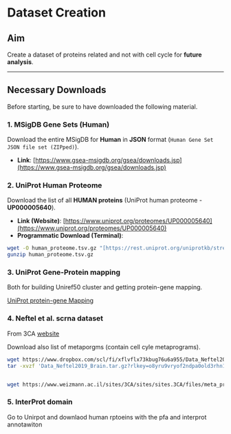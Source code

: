 # Dataset Creation

## Aim
Create a dataset of proteins related and not with cell cycle for **future analysis**.

---

## Necessary Downloads
Before starting, be sure to have downloaded the following material.

### 1. MSigDB Gene Sets (Human)
Download the entire MSigDB for **Human** in **JSON** format (`Human Gene Set JSON file set (ZIPped)`).
- **Link**: [https://www.gsea-msigdb.org/gsea/downloads.jsp](https://www.gsea-msigdb.org/gsea/downloads.jsp)

### 2. UniProt Human Proteome
Download the list of all **HUMAN proteins** (UniProt human proteome - **UP000005640**).
- **Link (Website)**: [https://www.uniprot.org/proteomes/UP000005640](https://www.uniprot.org/proteomes/UP000005640)
- **Programmatic Download (Terminal)**:

```bash
wget -O human_proteome.tsv.gz "[https://rest.uniprot.org/uniprotkb/stream?compressed=true&fields=accession,reviewed,id,protein_name,gene_names,organism_name,sequence&format=tsv&query=(proteome:UP000005640](https://rest.uniprot.org/uniprotkb/stream?compressed=true&fields=accession,reviewed,id,protein_name,gene_names,organism_name,sequence&format=tsv&query=(proteome:UP000005640))"
gunzip human_proteome.tsv.gz
```

### 3. UniProt Gene-Protein mapping

Both for building Uniref50 cluster and getting protein-gene mapping.

[UniProt protein-gene Mapping](https://ftp.uniprot.org/pub/databases/uniprot/current_release/knowledgebase/idmapping/by_organism/HUMAN_9606_idmapping.dat.gz)

### 4. Neftel et al. scrna dataset

From 3CA [website](https://www.weizmann.ac.il/sites/3CA/brain)

Download also list of metaporgms (contain cell cyle metaprograms).

```bash
wget https://www.dropbox.com/scl/fi/xflvflx73kbug76u6a955/Data_Neftel2019_Brain.tar.gz?rlkey=o8yru9vryof2ndpa0old3rhn1&dl=1
tar -xvzf 'Data_Neftel2019_Brain.tar.gz?rlkey=o8yru9vryof2ndpa0old3rhn1'


wget https://www.weizmann.ac.il/sites/3CA/sites/sites.3CA/files/meta_programs_2025-01-29.xlsx
```

### 5. InterProt domain

Go to Unirpot and downlaod human rptoeins with the pfa and interprot annotawiton
